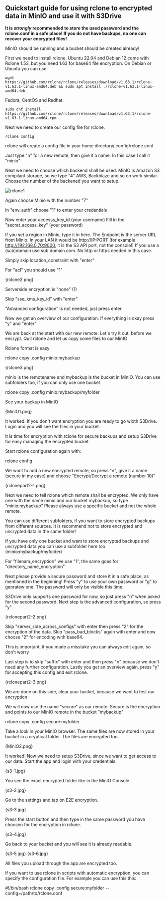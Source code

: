 ## Quickstart guide for using rclone to encrypted data in MinIO and use it with S3Drive

**It is _strongly_ recommended to store the used password and the rclone.conf in a safe place! If you do not have backups, no one can recover your encrypted files!**

MinIO should be running and a bucket should be created already!

First we need to install rclone. Ubuntu 22.04 and Debian 12 come with Rclone 1.53, but you need 1.63 for base64 file encryption. 
On Debian or Ubuntu you can use:

`wget https://github.com/rclone/rclone/releases/download/v1.63.1/rclone-v1.63.1-linux-amd64.deb && sudo apt install ./rclone-v1.63.1-linux-amd64.deb`

Fedora, CentOS and Redhat:

`sudo dnf install https://github.com/rclone/rclone/releases/download/v1.63.1/rclone-v1.63.1-linux-amd64.rpm`

Next we need to create our config file for rclone.

`rclone config`


rclone will create a config file in your home directory/.config/rclone.conf

Just type "n" for a new remote, then give it a name. In this case I call it "minio"

Next we need to choose which backend shall be used. MinIO is Amazon S3 compilant storage, so we type "4"
AWS, Backblaze and so on work similar. Choose the number of the backened you want to setup.

![rclone1]()

Again choose Minio with the number "7"

In "env_auth" choose "1" to enter your credentials

Now enter your accesss_key_id (your username)
Fill in the "secret_access_key" (your password)

If you set a region in Minio, type it in here.
The Endpoint is the server URL from Minio. In your LAN it would be http://IP:PORT (for example http://192.168.0.70:9000, it is the S3 API port, not the console!)
If you use a (sub)domain use sub.domain.com. No http or https needed in this case.

Simply skip location_constraint with "enter"

For "acl" you should use "1"

{rclone2.png}

Serverside encryption is "none" (1)

Skip "sse_kms_key_id" with "enter"

"Advanced configuration" is not needed, just press enter

Now we get an overview of our configuration. If everything is okay press "y" and "enter"

We are back at the start with our new remote. Let´s try it out, before we encrypt.
Quit rclone and let us copy some files to our MinIO

Rclone format is easy

rclone copy .config minio:mybackup

{rclone3.png}

minio is the remotename and mybackup is the bucket in MinIO. You can use subfolders too, if you can only use one bucket

rclone copy .config minio:mybackup/myfolder

See your backup in MinIO

{MinIO1.png}

It worked. If you don't want encryption you are ready to go wioth S3Drive. Login and you will see the files in your bucket.

It is time for encryption with rclone for secure backups and setup S3Drive for easy managing the encrypted bucket.

Start rclone configuration again with:

rclone config

We want to add a new encrypted remote, so press "n", give it a name (secure in my case) and choose "Encrypt/Decrypt a remote (number 10)"


{rclonepart2-1.png}

Next we need to tell rclone which remote shall be encrypted. We only have one with the name minio and our bucket mybackup, so type "minio:mybackup"
Please always use a specific bucket and not the whole remote. 

You can use different subfolders, if you want to store encrypted backups from different sources.
It is recommend not to store encrypted and uncrypted data in the same folder! 

If you have only one bucket and want to store encrypted backups and uncrypted data you can use a subfolder here too (minio:mybackup/myfolder)

For "filenam_encryption" we use "1", the same goes for "directory_name_encryption"

Next please provide a secure password and store it in a safe place, as mentioned in the beginning! Press "y" to use your own password or "g" to genratew one. The password will only be visible this time.

S3Drive only supports one password for now, so just press "n" when asked for the second password. Next step is the advanced configuration, so press "y"

{rclonepart2-2.png}

Skip "server_side_across_configs" with enter then press "2" for the encryption of the data.
Skip "pass_bad_blocks" again with enter and now choose "2" for encoding with base64. 

This is important, if you made a misstake you can always edit again, so don't worry

Last step is to skip "suffix" with enter and then press "n" because we don't need any further configuration.
Lastly you get an overview again, press "y" for accepting this config and exit rclone.


{rclonepart2-3.png}

We are done on this side, clear your bucket, because we want to test our encryption

We will now use the name "secure" as our remote. Secure is the encryption and points to our MinIO remote in the bucket "mybackup"

rclone copy .config secure:myfolder

Take a look in your MinIO browser. The same files are now stored in your bucket in a cryptical folder. The files are encrypted too.

{MinIO2.png}

It worked! Now we need to setup S3Drive, since we want to get access to our data.
Start the app and login with your credentials.

{s3-1.jpg}

You see the exact encrypted folder like in the MinIO Console. 

{s3-2.jpg}

Go to the settings and tap on E2E encryption. 

{s3-3.jpg}

Press the start button and then type in the same password you have choosen for the encryption in rclone. 

{s3-4.jpg}

Go back to your bucket and you will see it is already readable. 

{s3-5.jpg}  {s3-6.jpg}

All files you upload through the app are encrypted too.

If you want to use rclone in scripts with automatic encryption, you can specify the configuration file. For example you can use this this:

#!/bin/bash
rclone copy .config secure:myfolder --config=/path/to/rclone.conf


